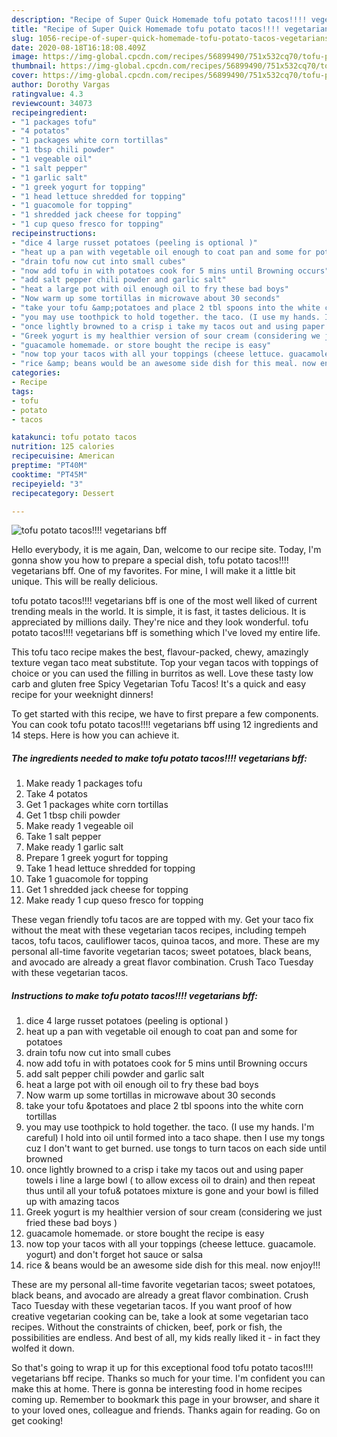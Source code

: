 ```yaml
---
description: "Recipe of Super Quick Homemade tofu potato tacos!!!! vegetarians bff"
title: "Recipe of Super Quick Homemade tofu potato tacos!!!! vegetarians bff"
slug: 1056-recipe-of-super-quick-homemade-tofu-potato-tacos-vegetarians-bff
date: 2020-08-18T16:18:08.409Z
image: https://img-global.cpcdn.com/recipes/56899490/751x532cq70/tofu-potato-tacos-vegetarians-bff-recipe-main-photo.jpg
thumbnail: https://img-global.cpcdn.com/recipes/56899490/751x532cq70/tofu-potato-tacos-vegetarians-bff-recipe-main-photo.jpg
cover: https://img-global.cpcdn.com/recipes/56899490/751x532cq70/tofu-potato-tacos-vegetarians-bff-recipe-main-photo.jpg
author: Dorothy Vargas
ratingvalue: 4.3
reviewcount: 34073
recipeingredient:
- "1 packages tofu"
- "4 potatos"
- "1 packages white corn tortillas"
- "1 tbsp chili powder"
- "1 vegeable oil"
- "1 salt pepper"
- "1 garlic salt"
- "1 greek yogurt for topping"
- "1 head lettuce shredded for topping"
- "1 guacomole for topping"
- "1 shredded jack cheese for topping"
- "1 cup queso fresco for topping"
recipeinstructions:
- "dice 4 large russet potatoes (peeling is optional )"
- "heat up a pan with vegetable oil enough to coat pan and some for potatoes"
- "drain tofu now cut into small cubes"
- "now add tofu in with potatoes cook for 5 mins until Browning occurs"
- "add salt pepper chili powder and garlic salt"
- "heat a large pot with oil enough oil to fry these bad boys"
- "Now warm up some tortillas in microwave about 30 seconds"
- "take your tofu &amp;potatoes and place 2 tbl spoons into the white corn tortillas"
- "you may use toothpick to hold together. the taco. (I use my hands. I&#39;m careful)  I hold into oil until formed into a taco shape.  then I use my tongs cuz I don&#39;t want to get burned.  use tongs to turn tacos on each side until browned"
- "once lightly browned to a crisp i take my tacos out and using paper towels i line a large bowl ( to allow excess oil to drain) and then repeat thus until all your tofu&amp; potatoes mixture is gone and your bowl is filled up with amazing tacos"
- "Greek yogurt is my healthier version of sour cream (considering we just fried these bad boys )"
- "guacamole homemade. or store bought the recipe is easy"
- "now top your tacos with all your toppings (cheese lettuce. guacamole. yogurt) and don&#39;t forget hot sauce or salsa"
- "rice &amp; beans would be an awesome side dish for this meal. now enjoy!!!"
categories:
- Recipe
tags:
- tofu
- potato
- tacos

katakunci: tofu potato tacos 
nutrition: 125 calories
recipecuisine: American
preptime: "PT40M"
cooktime: "PT45M"
recipeyield: "3"
recipecategory: Dessert

---
```



![tofu potato tacos!!!! vegetarians bff](https://img-global.cpcdn.com/recipes/56899490/751x532cq70/tofu-potato-tacos-vegetarians-bff-recipe-main-photo.jpg)

Hello everybody, it is me again, Dan, welcome to our recipe site. Today, I'm gonna show you how to prepare a special dish, tofu potato tacos!!!! vegetarians bff. One of my favorites. For mine, I will make it a little bit unique. This will be really delicious.

tofu potato tacos!!!! vegetarians bff is one of the most well liked of current trending meals in the world. It is simple, it is fast, it tastes delicious. It is appreciated by millions daily. They're nice and they look wonderful. tofu potato tacos!!!! vegetarians bff is something which I've loved my entire life.

This tofu taco recipe makes the best, flavour-packed, chewy, amazingly texture vegan taco meat substitute. Top your vegan tacos with toppings of choice or you can used the filling in burritos as well. Love these tasty low carb and gluten free Spicy Vegetarian Tofu Tacos! It&#39;s a quick and easy recipe for your weeknight dinners!


To get started with this recipe, we have to first prepare a few components. You can cook tofu potato tacos!!!! vegetarians bff using 12 ingredients and 14 steps. Here is how you can achieve it.

<!--inarticleads1-->

##### The ingredients needed to make tofu potato tacos!!!! vegetarians bff:

1. Make ready 1 packages tofu
1. Take 4 potatos
1. Get 1 packages white corn tortillas
1. Get 1 tbsp chili powder
1. Make ready 1 vegeable oil
1. Take 1 salt pepper
1. Make ready 1 garlic salt
1. Prepare 1 greek yogurt for topping
1. Take 1 head lettuce shredded for topping
1. Take 1 guacomole for topping
1. Get 1 shredded jack cheese for topping
1. Make ready 1 cup queso fresco for topping


These vegan friendly tofu tacos are are topped with my. Get your taco fix without the meat with these vegetarian tacos recipes, including tempeh tacos, tofu tacos, cauliflower tacos, quinoa tacos, and more. These are my personal all-time favorite vegetarian tacos; sweet potatoes, black beans, and avocado are already a great flavor combination. Crush Taco Tuesday with these vegetarian tacos. 

<!--inarticleads2-->

##### Instructions to make tofu potato tacos!!!! vegetarians bff:

1. dice 4 large russet potatoes (peeling is optional )
1. heat up a pan with vegetable oil enough to coat pan and some for potatoes
1. drain tofu now cut into small cubes
1. now add tofu in with potatoes cook for 5 mins until Browning occurs
1. add salt pepper chili powder and garlic salt
1. heat a large pot with oil enough oil to fry these bad boys
1. Now warm up some tortillas in microwave about 30 seconds
1. take your tofu &amp;potatoes and place 2 tbl spoons into the white corn tortillas
1. you may use toothpick to hold together. the taco. (I use my hands. I&#39;m careful)  I hold into oil until formed into a taco shape.  then I use my tongs cuz I don&#39;t want to get burned.  use tongs to turn tacos on each side until browned
1. once lightly browned to a crisp i take my tacos out and using paper towels i line a large bowl ( to allow excess oil to drain) and then repeat thus until all your tofu&amp; potatoes mixture is gone and your bowl is filled up with amazing tacos
1. Greek yogurt is my healthier version of sour cream (considering we just fried these bad boys )
1. guacamole homemade. or store bought the recipe is easy
1. now top your tacos with all your toppings (cheese lettuce. guacamole. yogurt) and don&#39;t forget hot sauce or salsa
1. rice &amp; beans would be an awesome side dish for this meal. now enjoy!!!


These are my personal all-time favorite vegetarian tacos; sweet potatoes, black beans, and avocado are already a great flavor combination. Crush Taco Tuesday with these vegetarian tacos. If you want proof of how creative vegetarian cooking can be, take a look at some vegetarian taco recipes. Without the constraints of chicken, beef, pork or fish, the possibilities are endless. And best of all, my kids really liked it - in fact they wolfed it down. 

So that's going to wrap it up for this exceptional food tofu potato tacos!!!! vegetarians bff recipe. Thanks so much for your time. I'm confident you can make this at home. There is gonna be interesting food in home recipes coming up. Remember to bookmark this page in your browser, and share it to your loved ones, colleague and friends. Thanks again for reading. Go on get cooking!
